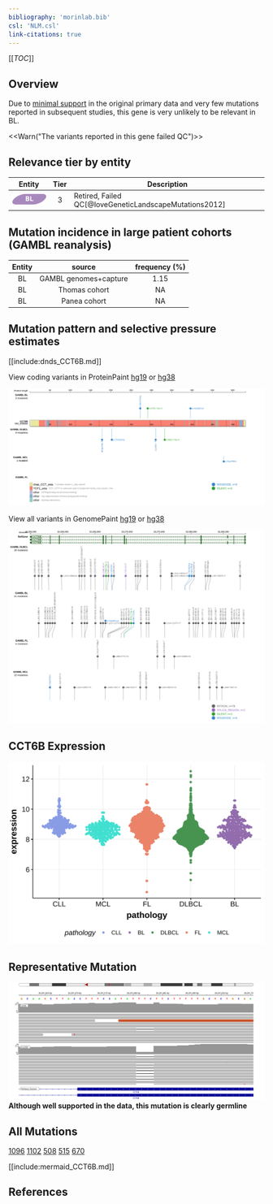 ```yaml
---
bibliography: 'morinlab.bib'
csl: 'NLM.csl'
link-citations: true
---
```

[[_TOC_]]

## Overview

Due to [minimal support](CCT6B#representative-mutations) in the original primary data and very few mutations reported in subsequent studies, this gene is very unlikely to be relevant in BL. 

<<Warn("The variants reported in this gene failed QC")>>



## Relevance tier by entity

|Entity|Tier|Description                           |
|:------:|:----:|--------------------------------------|
|![BL](images/icons/BL_tier2.png)    |3   |Retired, Failed QC[@loveGeneticLandscapeMutations2012]|

## Mutation incidence in large patient cohorts (GAMBL reanalysis)

|Entity|source               |frequency (%)|
|:------:|:---------------------:|:-------------:|
|BL    |GAMBL genomes+capture|1.15         |
|BL    |Thomas cohort        |  NA         |
|BL    |Panea cohort         |  NA         |

## Mutation pattern and selective pressure estimates

[[include:dnds_CCT6B.md]]




View coding variants in ProteinPaint [hg19](https://morinlab.github.io/LLMPP/GAMBL/CCT6B_protein.html)  or [hg38](https://morinlab.github.io/LLMPP/GAMBL/CCT6B_protein_hg38.html)

![](images/proteinpaint/CCT6B_NM_006584.svg)

View all variants in GenomePaint [hg19](https://morinlab.github.io/LLMPP/GAMBL/CCT6B.html)  or [hg38](https://morinlab.github.io/LLMPP/GAMBL/CCT6B_hg38.html)

![](images/proteinpaint/CCT6B.svg)

## CCT6B Expression
![](images/gene_expression/CCT6B_by_pathology.svg)
<!-- ORIGIN: loveGeneticLandscapeMutations2012 -->
<!-- BL: loveGeneticLandscapeMutations2012 -->

## Representative Mutation
![](primary/Love_CCT6B.svg)
**Although well supported in the data, this mutation is clearly germline**

## All Mutations

[1096](https://www.bcgsc.ca/downloads/morinlab/GAMBL/Love/1096_reports.html)
[1102](https://www.bcgsc.ca/downloads/morinlab/GAMBL/Love/1102_reports.html)
[508](https://www.bcgsc.ca/downloads/morinlab/GAMBL/Love/508_reports.html)
[515](https://www.bcgsc.ca/downloads/morinlab/GAMBL/Love/515_reports.html)
[670](https://www.bcgsc.ca/downloads/morinlab/GAMBL/Love/670_reports.html)

[[include:mermaid_CCT6B.md]]

## References
